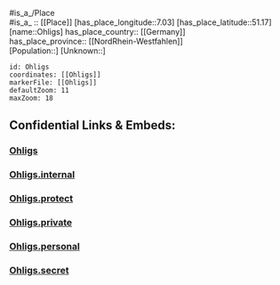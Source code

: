 ﻿---
location: [51.17,7.03] 
mapzoom: [7,12] 
mapmarker: city 
type: City
tags:
- geo/City


SpocWebEntityId: 33079
isDeleted: false
confidential: public

---
#is_a_/Place  
#is_a_ :: [[Place]] 
[has_place_longitude::7.03] 
[has_place_latitude::51.17] 
[name::Ohligs] 
has_place_country:: [[Germany]]  
has_place_province:: [[NordRhein-Westfahlen]]  
[Population::] 
[Unknown::] 


```leaflet
id: Ohligs
coordinates: [[Ohligs]] 
markerFile: [[Ohligs]] 
defaultZoom: 11 
maxZoom: 18
```


## Confidential Links & Embeds: 

### [Ohligs](/_public/Earth/Continent/Europe/Europe~Central/Germany/Germany~West/Nord_Rhein-Westfalen/counties~NW/Solingen/Ohligs.md) 

### [Ohligs.internal](/_internal/Earth/Continent/Europe/Europe~Central/Germany/Germany~West/Nord_Rhein-Westfalen/counties~NW/Solingen/Ohligs.internal.md) 

### [Ohligs.protect](/_protect/Earth/Continent/Europe/Europe~Central/Germany/Germany~West/Nord_Rhein-Westfalen/counties~NW/Solingen/Ohligs.protect.md) 

### [Ohligs.private](/_private/Earth/Continent/Europe/Europe~Central/Germany/Germany~West/Nord_Rhein-Westfalen/counties~NW/Solingen/Ohligs.private.md) 

### [Ohligs.personal](/_personal/Earth/Continent/Europe/Europe~Central/Germany/Germany~West/Nord_Rhein-Westfalen/counties~NW/Solingen/Ohligs.personal.md) 

### [Ohligs.secret](/_secret/Earth/Continent/Europe/Europe~Central/Germany/Germany~West/Nord_Rhein-Westfalen/counties~NW/Solingen/Ohligs.secret.md) 
